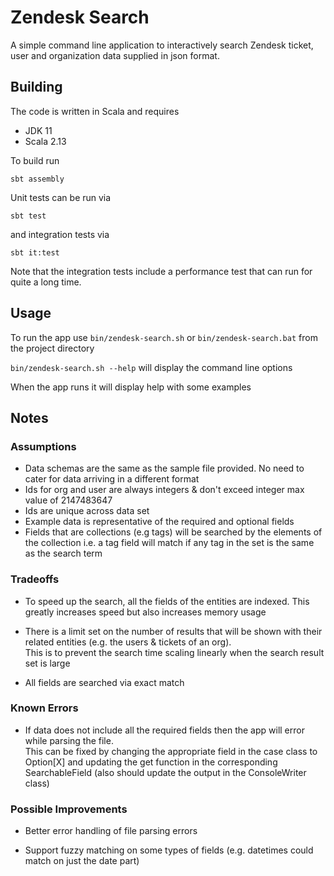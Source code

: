 # Zendesk Search
A simple command line application to interactively search Zendesk ticket, user and organization data 
supplied in json format.

## Building

The code is written in Scala and requires
* JDK 11 
* Scala 2.13

To build run
```
sbt assembly
```

Unit tests can be run via
```
sbt test
```
and integration tests via
```
sbt it:test
```
Note that the integration tests include a performance test that can run for quite a long time.

## Usage

To run the app use ```bin/zendesk-search.sh``` or ```bin/zendesk-search.bat``` from the project directory

```bin/zendesk-search.sh --help``` will display the command line options

When the app runs it will display help with some examples


## Notes
### Assumptions
* Data schemas are the same as the sample file provided.  No need to cater for data arriving in a different format
* Ids for org and user are always integers & don't exceed integer max value of 2147483647
* Ids are unique across data set
* Example data is representative of the required and optional fields
* Fields that are collections (e.g tags) will be searched by the elements of the collection
  i.e. a tag field will match if any tag in the set is the same as the search term


### Tradeoffs
* To speed up the search, all the fields of the entities are indexed.  This greatly increases speed
but also increases memory usage

* There is a limit set on the number of results that will be shown with their related entities (e.g. the users & tickets of an org).  
This is to prevent the search time scaling linearly when the search result set is large

* All fields are searched via exact match

### Known Errors
* If data does not include all the required fields then the app will error while parsing the file.  
This can be fixed by changing the appropriate field in the case class to Option[X] and updating the get function 
in the corresponding SearchableField (also should update the output in the ConsoleWriter class)  

### Possible Improvements
* Better error handling of file parsing errors

* Support fuzzy matching on some types of fields (e.g. datetimes could match on just the date part)


